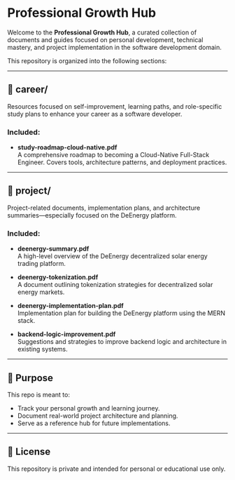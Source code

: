 # Professional Growth Hub

Welcome to the **Professional Growth Hub**, a curated collection of documents and guides focused on personal development, technical mastery, and project implementation in the software development domain.

This repository is organized into the following sections:

---

## 📁 career/

Resources focused on self-improvement, learning paths, and role-specific study plans to enhance your career as a software developer.

### Included:
- **study-roadmap-cloud-native.pdf**  
  A comprehensive roadmap to becoming a Cloud-Native Full-Stack Engineer. Covers tools, architecture patterns, and deployment practices.

---

## 📁 project/

Project-related documents, implementation plans, and architecture summaries—especially focused on the DeEnergy platform.

### Included:
- **deenergy-summary.pdf**  
  A high-level overview of the DeEnergy decentralized solar energy trading platform.

- **deenergy-tokenization.pdf**  
  A document outlining tokenization strategies for decentralized solar energy markets.

- **deenergy-implementation-plan.pdf**  
  Implementation plan for building the DeEnergy platform using the MERN stack.

- **backend-logic-improvement.pdf**  
  Suggestions and strategies to improve backend logic and architecture in existing systems.

---

## 🚀 Purpose

This repo is meant to:
- Track your personal growth and learning journey.
- Document real-world project architecture and planning.
- Serve as a reference hub for future implementations.

---

## 🔐 License

This repository is private and intended for personal or educational use only.

